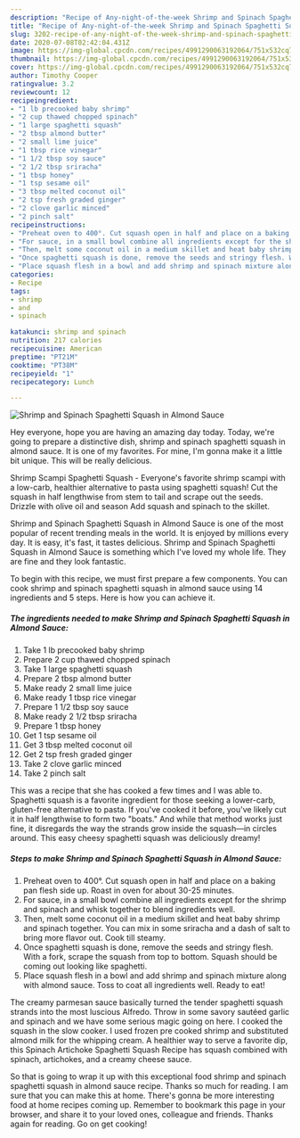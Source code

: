 ```yaml
---
description: "Recipe of Any-night-of-the-week Shrimp and Spinach Spaghetti Squash in Almond Sauce"
title: "Recipe of Any-night-of-the-week Shrimp and Spinach Spaghetti Squash in Almond Sauce"
slug: 3202-recipe-of-any-night-of-the-week-shrimp-and-spinach-spaghetti-squash-in-almond-sauce
date: 2020-07-08T02:42:04.431Z
image: https://img-global.cpcdn.com/recipes/4991290063192064/751x532cq70/shrimp-and-spinach-spaghetti-squash-in-almond-sauce-recipe-main-photo.jpg
thumbnail: https://img-global.cpcdn.com/recipes/4991290063192064/751x532cq70/shrimp-and-spinach-spaghetti-squash-in-almond-sauce-recipe-main-photo.jpg
cover: https://img-global.cpcdn.com/recipes/4991290063192064/751x532cq70/shrimp-and-spinach-spaghetti-squash-in-almond-sauce-recipe-main-photo.jpg
author: Timothy Cooper
ratingvalue: 3.2
reviewcount: 12
recipeingredient:
- "1 lb precooked baby shrimp"
- "2 cup thawed chopped spinach"
- "1 large spaghetti squash"
- "2 tbsp almond butter"
- "2 small lime juice"
- "1 tbsp rice vinegar"
- "1 1/2 tbsp soy sauce"
- "2 1/2 tbsp sriracha"
- "1 tbsp honey"
- "1 tsp sesame oil"
- "3 tbsp melted coconut oil"
- "2 tsp fresh graded ginger"
- "2 clove garlic minced"
- "2 pinch salt"
recipeinstructions:
- "Preheat oven to 400°. Cut squash open in half and place on a baking pan flesh side up. Roast in oven for about 30-25 minutes."
- "For sauce, in a small bowl combine all ingredients except for the shrimp and spinach and whisk together to blend ingredients well."
- "Then, melt some coconut oil in a medium skillet and heat baby shrimp and spinach together. You can mix in some sriracha and a dash of salt to bring more flavor out. Cook till steamy."
- "Once spaghetti squash is done, remove the seeds and stringy flesh. With a fork, scrape the squash from top to bottom. Squash should be coming out looking like spaghetti."
- "Place squash flesh in a bowl and add shrimp and spinach mixture along with almond sauce. Toss to coat all ingredients well. Ready to eat!"
categories:
- Recipe
tags:
- shrimp
- and
- spinach

katakunci: shrimp and spinach 
nutrition: 217 calories
recipecuisine: American
preptime: "PT21M"
cooktime: "PT38M"
recipeyield: "1"
recipecategory: Lunch

---
```



![Shrimp and Spinach Spaghetti Squash in Almond Sauce](https://img-global.cpcdn.com/recipes/4991290063192064/751x532cq70/shrimp-and-spinach-spaghetti-squash-in-almond-sauce-recipe-main-photo.jpg)

Hey everyone, hope you are having an amazing day today. Today, we're going to prepare a distinctive dish, shrimp and spinach spaghetti squash in almond sauce. It is one of my favorites. For mine, I'm gonna make it a little bit unique. This will be really delicious.

Shrimp Scampi Spaghetti Squash - Everyone&#39;s favorite shrimp scampi with a low-carb, healthier alternative to pasta using spaghetti squash! Cut the squash in half lengthwise from stem to tail and scrape out the seeds. Drizzle with olive oil and season Add squash and spinach to the skillet.

Shrimp and Spinach Spaghetti Squash in Almond Sauce is one of the most popular of recent trending meals in the world. It is enjoyed by millions every day. It is easy, it's fast, it tastes delicious. Shrimp and Spinach Spaghetti Squash in Almond Sauce is something which I've loved my whole life. They are fine and they look fantastic.


To begin with this recipe, we must first prepare a few components. You can cook shrimp and spinach spaghetti squash in almond sauce using 14 ingredients and 5 steps. Here is how you can achieve it.

<!--inarticleads1-->

##### The ingredients needed to make Shrimp and Spinach Spaghetti Squash in Almond Sauce:

1. Take 1 lb precooked baby shrimp
1. Prepare 2 cup thawed chopped spinach
1. Take 1 large spaghetti squash
1. Prepare 2 tbsp almond butter
1. Make ready 2 small lime juice
1. Make ready 1 tbsp rice vinegar
1. Prepare 1 1/2 tbsp soy sauce
1. Make ready 2 1/2 tbsp sriracha
1. Prepare 1 tbsp honey
1. Get 1 tsp sesame oil
1. Get 3 tbsp melted coconut oil
1. Get 2 tsp fresh graded ginger
1. Take 2 clove garlic minced
1. Take 2 pinch salt


This was a recipe that she has cooked a few times and I was able to. Spaghetti squash is a favorite ingredient for those seeking a lower-carb, gluten-free alternative to pasta. If you&#39;ve cooked it before, you&#39;ve likely cut it in half lengthwise to form two &#34;boats.&#34; And while that method works just fine, it disregards the way the strands grow inside the squash—in circles around. This easy cheesy spaghetti squash was deliciously dreamy! 

<!--inarticleads2-->

##### Steps to make Shrimp and Spinach Spaghetti Squash in Almond Sauce:

1. Preheat oven to 400°. Cut squash open in half and place on a baking pan flesh side up. Roast in oven for about 30-25 minutes.
1. For sauce, in a small bowl combine all ingredients except for the shrimp and spinach and whisk together to blend ingredients well.
1. Then, melt some coconut oil in a medium skillet and heat baby shrimp and spinach together. You can mix in some sriracha and a dash of salt to bring more flavor out. Cook till steamy.
1. Once spaghetti squash is done, remove the seeds and stringy flesh. With a fork, scrape the squash from top to bottom. Squash should be coming out looking like spaghetti.
1. Place squash flesh in a bowl and add shrimp and spinach mixture along with almond sauce. Toss to coat all ingredients well. Ready to eat!


The creamy parmesan sauce basically turned the tender spaghetti squash strands into the most luscious Alfredo. Throw in some savory sautéed garlic and spinach and we have some serious magic going on here. I cooked the squash in the slow cooker. I used frozen pre cooked shrimp and substituted almond milk for the whipping cream. A healthier way to serve a favorite dip, this Spinach Artichoke Spaghetti Squash Recipe has squash combined with spinach, artichokes, and a creamy cheese sauce. 

So that is going to wrap it up with this exceptional food shrimp and spinach spaghetti squash in almond sauce recipe. Thanks so much for reading. I am sure that you can make this at home. There's gonna be more interesting food at home recipes coming up. Remember to bookmark this page in your browser, and share it to your loved ones, colleague and friends. Thanks again for reading. Go on get cooking!
